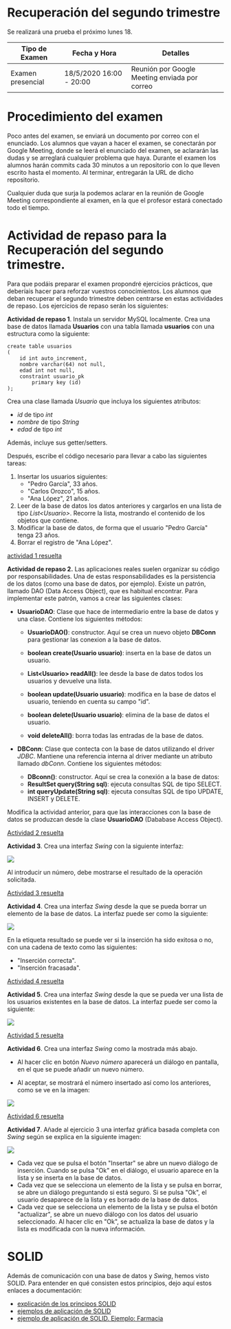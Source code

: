 # Recuperación del segundo trimestre

Se realizará una prueba el próximo lunes 18.

| Tipo de Examen | Fecha y Hora | Detalles |
|------|----------------|--------------|
| Examen presencial | 18/5/2020 16:00 - 20:00 | Reunión por Google Meeting enviada por correo |

# Procedimiento del examen

Poco antes del examen, se enviará un documento por correo con el enunciado. Los alumnos que vayan a hacer el examen, se conectarán por Google Meeting, donde se leerá el enunciado del examen, se aclararán las dudas y se arreglará cualquier problema que haya. Durante el examen los alumnos harán commits cada 30 minutos a un repositorio con lo que lleven escrito hasta el momento. Al terminar, entregarán la URL de dicho repositorio.

Cualquier duda que surja la podemos aclarar en la reunión de Google Meeting correspondiente al examen, en la que el profesor estará conectado todo el tiempo.

# Actividad de repaso para la Recuperación del segundo trimestre.

Para que podáis preparar el examen propondré ejercicios prácticos, que deberíais hacer para reforzar vuestros conocimientos. Los alumnos que deban recuperar el segundo trimestre deben centrarse en estas actividades de repaso. Los ejercicios de repaso serán los siguientes:

**Actividad de repaso 1**. Instala un servidor MySQL localmente. Crea una base de datos llamada **Usuarios** con una tabla llamada **usuarios** con una estructura como la siguiente:

```
create table usuarios
(
	id int auto_increment,
	nombre varchar(64) not null,
	edad int not null,
	constraint usuario_pk
		primary key (id)
);
```
Crea una clase llamada *Usuario* que incluya los siguientes atributos:
- *id* de tipo *int*
- *nombre* de tipo *String*
- *edad* de tipo *int*

Además, incluye sus getter/setters. 

Después, escribe el código necesario para llevar a cabo las siguientes tareas:

1. Insertar los usuarios siguientes:
    - "Pedro García", 33 años.
    - "Carlos Orozco", 15 años.
    - "Ana López", 21 años.
2. Leer de la base de datos los datos anteriores y cargarlos en una lista de tipo *List\<Usuario>*. Recorre la lista, mostrando el contenido de los objetos que contiene.
3. Modificar la base de datos, de forma que el usuario "Pedro García" tenga 23 años. 
4. Borrar el registro de "Ana López".

[actividad 1 resuelta](Recuperaciones/act1_repaso_swing.zip)

**Actividad de repaso 2.** Las aplicaciones reales suelen organizar su código por responsabilidades. Una de estas responsabilidades es la persistencia de los datos (como una base de datos, por ejemplo). Existe un patrón, llamado DAO (Data Access Object), que es habitual encontrar. Para implementar este patrón, vamos a crear las siguientes clases:

- **UsuarioDAO**: Clase que hace de intermediario entre la base de datos y una clase. Contiene los siguientes métodos:
    - **UsuarioDAO()**: constructor. Aquí se crea un nuevo objeto **DBConn** para gestionar las conexion a la base de datos.
    - **boolean create(Usuario usuario)**: inserta en la base de datos un usuario.
    - **List\<Usuario> readAll()**: lee desde la base de datos todos los usuarios y devuelve una lista.

    - **boolean update(Usuario usuario)**: modifica en la base de datos el usuario, teniendo en cuenta su campo "id".
    - **boolean delete(Usuario usuario)**: elimina de la base de datos el usuario.
    - **void deleteAll()**: borra todas las entradas de la base de datos.

- **DBConn**: Clase que contecta con la base de datos utilizando el driver *JDBC*. Mantiene una referencia interna al driver mediante un atributo llamado *dbConn*. Contiene los siguientes métodos:
    - **DBconn()**: constructor. Aquí se crea la conexión a la base de datos:
    - **ResultSet query(String sql)**: ejecuta consultas SQL de tipo SELECT.
    - **int queryUpdate(String sql)**: ejecuta consultas SQL de tipo UPDATE, INSERT y DELETE.

Modifica la actividad anterior, para que las interacciones con la base de datos se produzcan desde la clase **UsuarioDAO** (Dababase Access Object).

[Actividad 2 resuelta](Recuperaciones/act2_repaso_swing.zip)

**Actividad 3**. Crea una interfaz *Swing* con la siguiente interfaz:

![](Recuperaciones/act3_repaso_swing.png)

Al introducir un número, debe mostrarse el resultado de la operación solicitada.

[Actividad 3 resuelta](Recuperaciones/act3_repaso_swing.zip)

**Actividad 4**. Crea una interfaz *Swing* desde la que se pueda borrar un elemento de la base de datos. La interfaz puede ser como la siguiente:

![](Recuperaciones/act4_repaso_swing.png)

En la etiqueta resultado se puede ver si la inserción ha sido exitosa o no, con una cadena de texto como las siguientes:
- "Inserción correcta".
- "Inserción fracasada".

[Actividad 4 resuelta](Recuperaciones/act4_repaso_swing.zip)

**Actividad 5**. Crea una interfaz *Swing* desde la que se pueda ver una lista de los usuarios existentes en la base de datos. La interfaz puede ser como la siguiente:

![](Recuperaciones/act5_repaso_swing.png)

[Actividad 5 resuelta](Recuperaciones/act5_repaso_swing.zip)

**Actividad 6**. Crea una interfaz *Swing* como la mostrada más abajo.

- Al hacer clic en botón *Nuevo número* aparecerá un diálogo en pantalla, en el que se puede añadir un nuevo número.

- Al aceptar, se mostrará el número insertado así como los anteriores, como se ve en la imagen:

![](Recuperaciones/act6_repaso_swing.png)

[Actividad 6 resuelta](Recuperaciones/act6_repaso_swing.zip)

**Actividad 7**. Añade al ejercicio 3 una interfaz gráfica basada completa con *Swing* según se explica en la siguiente imagen:

![](Recuperaciones/act7_repaso_swing.png)

- Cada vez que se pulsa el botón "Insertar" se abre un nuevo diálogo de inserción. Cuando se pulsa "Ok" en el diálogo, el usuario aparece en la lista y se inserta en la base de datos.
- Cada vez que se selecciona un elemento de la lista y se pulsa en borrar, se abre un diálogo preguntando si está seguro. Si se pulsa "Ok", el usuario desaparece de la lista y es borrado de la base de datos.
- Cada vez que se selecciona un elemento de la lista y se pulsa el botón "actualizar", se abre un nuevo diálogo con los datos del usuario seleccionado. Al hacer clic en "Ok", se actualiza la base de datos y la lista es modificada con la nueva información.

# SOLID

Además de comunicación con una base de datos y *Swing*, hemos visto SOLID. Para entender en qué consisten estos principios, dejo aquí estos enlaces a documentación:

- [explicación de los principos SOLID](https://github.com/MauricioMatamala/Programacion/blob/master/Patrones%20de%20dise%C3%B1o/README.md)
- [ejemplos de aplicación de SOLID](Recuperaciones/resumen-ejemplos-SOLID.pdf)
- [ejemplo de aplicación de SOLID. Ejemplo: Farmacia](Recuperaciones/ejemplo_solid_farmacia.pdf)


